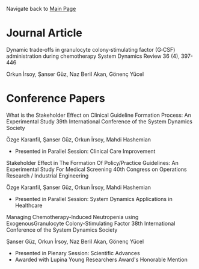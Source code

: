 Navigate back to [Main Page](https://sanserguz.github.io/main/) 

# Journal Article

Dynamic trade‐offs in granulocyte colony‐stimulating factor (G‐CSF) administration during chemotherapy
System Dynamics Review 36 (4), 397-446

Orkun İrsoy, Şanser Güz, Naz Beril Akan, Gönenç Yücel


# Conference Papers

What is the Stakeholder Effect on Clinical Guideline Formation Process: An Experimental Study
39th International Conference of the System Dynamics Society

Özge Karanfil, Şanser Güz, Orkun İrsoy, Mahdi Hashemian
- Presented in Parallel Session: Clinical Care Improvement


Stakeholder Effect in The Formation Of Policy/Practice Guidelines: An Experimental Study For Medical Screening
40th Congress on Operations Research / Industrial Engineering

Özge Karanfil, Şanser Güz, Orkun İrsoy, Mahdi Hashemian
- Presented in Parallel Session: System Dynamics Applications in Healthcare


Managing Chemotherapy-Induced Neutropenia using ExogenousGranulocyte Colony-Stimulating Factor
38th International Conference of the System Dynamics Society

Şanser Güz, Orkun İrsoy, Naz Beril Akan, Gönenç Yücel
- Presented in Plenary Session: Scientific Advances
- Awarded with Lupina Young Researchers Award's Honorable Mention
